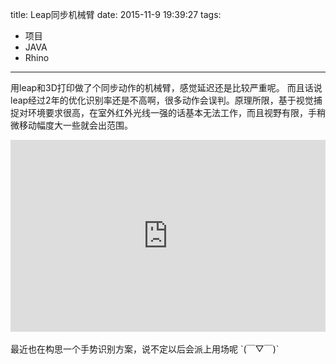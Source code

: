 title: Leap同步机械臂
date: 2015-11-9 19:39:27
tags:
- 项目
- JAVA
- Rhino
---
用leap和3D打印做了个同步动作的机械臂，感觉延迟还是比较严重呢。
而且话说leap经过2年的优化识别率还是不高啊，很多动作会误判。原理所限，基于视觉捕捉对环境要求很高，在室外红外光线一强的话基本无法工作，而且视野有限，手稍微移动幅度大一些就会出范围。

<div style="height: 0;padding-bottom: 61%;position: relative;">
<iframe width="560" height="315" src="http://player.youku.com/embed/XMTM4MTA5NDg2MA" frameborder="0" allowfullscreen="" style="position: absolute;height: 100%;width: 100%;"></iframe>
</div>

<br />  
最近也在构思一个手势识别方案，说不定以后会派上用场呢  `(￣▽￣)`